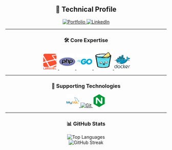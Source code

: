 <h2 align="center">🚀 Technical Profile</h2>

<p align="center">
  <a href="https://henly09.github.io/MyPortfolio/">
    <img src="https://img.shields.io/badge/Portfolio-FF5722?style=for-the-badge&logo=google-chrome&logoColor=white" alt="Portfolio" />
  </a>
  <a href="https://www.linkedin.com/in/yourprofile">
    <img src="https://img.shields.io/badge/LinkedIn-0A66C2?style=for-the-badge&logo=linkedin&logoColor=white" alt="LinkedIn" />
  </a>
</p>

---

<h3 align="center">🛠 Core Expertise</h3>

<p align="center">
  <!-- Laravel Stack -->
  <a href="https://laravel.com" target="_blank">
    <img src="https://raw.githubusercontent.com/devicons/devicon/master/icons/laravel/laravel-plain-wordmark.svg" alt="Laravel" width="50" height="50" />
  </a>
  <a href="https://php.net" target="_blank">
    <img src="https://raw.githubusercontent.com/devicons/devicon/master/icons/php/php-original.svg" alt="PHP" width="50" height="50" />
  </a>
  
  <!-- Go/Gin -->
  <a href="https://golang.org" target="_blank">
    <img src="https://raw.githubusercontent.com/devicons/devicon/master/icons/go/go-original-wordmark.svg" alt="Go" width="50" height="50" />
  </a>
  <a href="https://gin-gonic.com" target="_blank">
    <img src="https://raw.githubusercontent.com/gin-gonic/logo/master/color.png" alt="Gin" width="50" height="50" style="background:white;padding:5px;border-radius:5px;" />
  </a>
  
  <!-- Docker -->
  <a href="https://docker.com" target="_blank">
    <img src="https://raw.githubusercontent.com/devicons/devicon/master/icons/docker/docker-original-wordmark.svg" alt="Docker" width="50" height="50" />
  </a>
</p>

---

<h3 align="center">🔧 Supporting Technologies</h3>

<p align="center">
  <a href="https://mysql.com" target="_blank">
    <img src="https://raw.githubusercontent.com/devicons/devicon/master/icons/mysql/mysql-original-wordmark.svg" alt="MySQL" width="40" height="40" />
  </a>
  <a href="https://git-scm.com" target="_blank">
    <img src="https://www.vectorlogo.zone/logos/git-scm/git-scm-icon.svg" alt="Git" width="40" height="40" />
  </a>
  <a href="https://nginx.org" target="_blank">
    <img src="https://raw.githubusercontent.com/devicons/devicon/master/icons/nginx/nginx-original.svg" alt="NGINX" width="40" height="40" />
  </a>
</p>

---

<div align="center">
  <h3>📊 GitHub Stats</h3>
  <img src="https://github-readme-stats.vercel.app/api/top-langs?username=henly09&show_icons=true&theme=vue&hide_border=true&layout=compact&hide=html,css,scss" alt="Top Languages" />
  <br/>
  <img src="https://github-readme-streak-stats.herokuapp.com/?user=henly09&theme=vue&hide_border=true" alt="GitHub Streak" />
</div>
